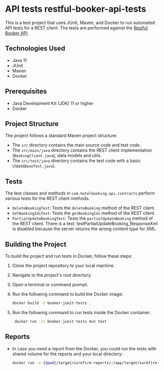 # API tests restful-booker-api-tests

This is a test project that uses JUnit, Maven, and Docker to run automated API tests for a REST client. The tests are performed against the [Restful Booker API](http://restful-booker.herokuapp.com/apidoc/index.html).

## Technologies Used

- Java 11
- JUnit
- Maven
- Docker

## Prerequisites

- Java Development Kit (JDK) 11 or higher
- Docker
   
## Project Structure

The project follows a standard Maven project structure:

- The `src` directory contains the main source code and test code.
- The `src/main/java` directory contains the REST client implementation (`BookingClient.java`), data models and utils.
- The `src/test/java` directory contains the test code with a basic class(`BaseTest.java`).

## Tests

The test classes and methods in `com.hotelbooking.api.contracts` perform various tests for the REST client methods:

- `DeleteBookingTest`: Tests the `deleteBooking` method of the REST client.
- `GetBookingIdsTest`: Tests the `getBookingIds` method of the REST client.
- `PartialUpdateBookingTest`: Tests the `partialUpdateBooking` method of the REST client. There is a test: testPartialUpdateBooking_ResponseXml is disabled because the server returns the wrong content type for XML.

## Building the Project

To build the project and run tests in Docker, follow these steps:

1. Clone the project repository to your local machine.
2. Navigate to the project's root directory.
3. Open a terminal or command prompt.
4. Run the following command to build the Docker image:

   ```bash
   docker build -t booker-junit-tests .
5. Run the following command to run tests inside the Docker container:

   ```bash
    docker run -it booker-junit-tests mvn test

## Reports
- In case you need a report from the Docker, you could run the tests with shared volume for the reports and your local directory:
   ```bash
   docker run -v {$pwd}/target/surefire-reports/:/app/target/surefire-reports/ -it booker-junit-tests /bin/bash mvn test